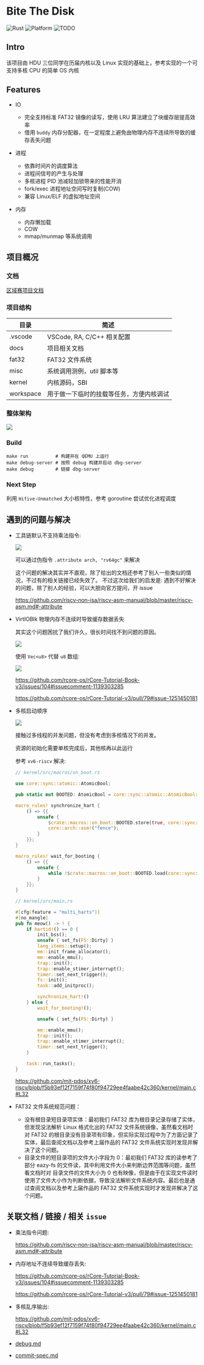 # Bite The Disk

![Rust](https://img.shields.io/badge/programming--lang-Rust-red?style=for-the-badge&logo=rust)
![Platform](https://img.shields.io/badge/platform-qemu-blue?style=for-the-badge&logo=qemu)
![TODO](https://img.shields.io/badge/platform--todo-Hifive--Unmatched-yellow?style=for-the-badge&logo=Hifive-Unmatched)


## Intro

该项目由 HDU 三位同学在历届内核以及 Linux 实现的基础上，参考实现的一个可支持多核 CPU 的简单 OS 内核

## Features

- IO
    - 完全支持标准 FAT32 镜像的读写，使用 LRU 算法建立了块缓存层提高效率
    - 借用 `buddy` 内存分配器，在一定程度上避免由物理内存不连续所导致的缓存丢失问题

- 进程
    - 依靠时间片的调度算法
    - 进程间信号的产生与处理
    - 多核进程 PID 池减轻加锁带来的性能开消
    - fork/exec 进程地址空间写时复制(COW)
    - 兼容 Linux/ELF 的虚拟地址空间

- 内存
    - 内存懒加载
    - COW
    - mmap/munmap 等系统调用

## 项目概况

### 文档

[区域赛项目文档](docs/)

### 项目结构
| 目录      | 简述                                     |
| --------- | ---------------------------------------- |
| .vscode   | VSCode, RA, C/C++ 相关配置               |
| docs      | 项目相关文档                             |
| fat32     | FAT32 文件系统                           |
| misc      | 系统调用测例，util 脚本等                |
| kernel    | 内核源码，SBI                            |
| workspace | 用于做一下临时的挂载等任务，方便内核调试 |

### 整体架构

<div class="warp">
  <img src="docs/imgs/kernel-arch.png" class="img" style="
    display: inline-block;
    width: auto;
    height: auto;
    max-width: 500px;
    max-height: 100%;
    vertical-align: middle;">
</div>

### Build

```shell
make run          # 构建并在 QEMU 上运行
make debug-server # 按照 debug 构建并启动 dbg-server
make debug        # 链接 dbg-server
```
### Next Step
利用 `Hifive-Unmatched` 大小核特性，参考 goroutine 尝试优化进程调度

## 遇到的问题与解决

- 工具链默认不支持乘法指令:

    <div class="warp">
      <img src="docs/imgs/mul-not-support.png" class="img" style="
        display: inline-block;
        width: auto;
        height: auto;
        max-width: 500px;
        max-height: 100%;
        vertical-align: middle;">
    </div>

    可以通过伪指令 `.attribute arch, "rv64gc"` 来解决

    这个问题的解决其实并不直观，除了给出的文档还参考了别人一些类似的情况，不过有的相关链接已经失效了。
    不过这次给我们的启发是: 遇到不好解决的问题，除了别人的经验，可以大胆向官方提问，开 issue

    <https://github.com/riscv-non-isa/riscv-asm-manual/blob/master/riscv-asm.md#-attribute>

- VirtIOBlk 物理内存不连续时导致缓存数据丢失

    其实这个问题困扰了我们许久，很长时间找不到问题的原因。

    <div class="warp">
      <img src="docs/imgs/cache-lost.png" class="img" style="
        display: inline-block;
        width: auto;
        height: auto;
        max-width: 500px;
        max-height: 100%;
        vertical-align: middle;">
    </div>

    使用 `Vec<u8>` 代替 `u8` 数组:

    <div class="warp">
      <img src="docs/imgs/vec-u8-cache.png" class="img" style="
        display: inline-block;
        width: auto;
        height: auto;
        max-width: 500px;
        max-height: 100%;
        vertical-align: middle;">
    </div>

    <https://github.com/rcore-os/rCore-Tutorial-Book-v3/issues/104#issuecomment-1139303285>

    <https://github.com/rcore-os/rCore-Tutorial-v3/pull/79#issue-1251450181>

- 多核启动顺序

   <div class="warp">
      <img src="docs/imgs/multi-harts-panic.png" class="img" style="    display: inline-block;
        width: auto;
        height: auto;
        max-width: 500px;
        max-height: 100%;
        vertical-align: middle;">
    </div>

  接触过多线程的并发问题，但没有考虑到多核情况下的并发。
  
  资源的初始化需要单核完成后，其他核再以此运行

  参考 `xv6-riscv` 解决:

  ```rust
  // kernel/src/macros/on_boot.rs

  use core::sync::atomic::AtomicBool;

  pub static mut BOOTED: AtomicBool = core::sync::atomic::AtomicBool::new(false);

  macro_rules! synchronize_hart {
      () => {{
          unsafe {
              $crate::macros::on_boot::BOOTED.store(true, core::sync::atomic::Ordering::Relaxed);
              core::arch::asm!("fence");
          }
      }};
  }

  macro_rules! wait_for_booting {
      () => {{
          unsafe {
              while !$crate::macros::on_boot::BOOTED.load(core::sync::atomic::Ordering::Acquire) {}
          }
      }};
  }

  // kernel/src/main.rs

  #[cfg(feature = "multi_harts")]
  #[no_mangle]
  pub fn meow() -> ! {
      if hartid!() == 0 {
          init_bss();
          unsafe { set_fs(FS::Dirty) }
          lang_items::setup();
          mm::init_frame_allocator();
          mm::enable_mmu();
          trap::init();
          trap::enable_stimer_interrupt();
          timer::set_next_trigger();
          fs::init();
          task::add_initproc();

          synchronize_hart!()
      } else {
          wait_for_booting!();

          unsafe { set_fs(FS::Dirty) }

          mm::enable_mmu();
          trap::init();
          trap::enable_stimer_interrupt();
          timer::set_next_trigger();
      }

      task::run_tasks();
  }
  ```

  <https://github.com/mit-pdos/xv6-riscv/blob/f5b93ef12f7159f74f80f94729ee4faabe42c360/kernel/main.c#L32>

- FAT32 文件系统规范问题：

    - 没有根目录短目录项实体：最初我们 FAT32 库为根目录记录存储了实体，但发现没法解析 Linux 格式化出的 FAT32 文件系统镜像，虽然看文档时对 FAT32 的根目录没有目录项有印象，但实际实现过程中为了方面记录了实体，最后查阅文档以及参考上届作品的 FAT32 文件系统实现时发现并解决了这个问题。
    - 目录文件的短目录项的文件大小字段为 0：最初我们 FAT32 库的读参考了部分 eazy-fs 的文件读，其中利用文件大小来判断边界范围等问题，虽然看文档时对 目录文件的文件大小为 0 也有映像，但是由于在实现文件读时使用了文件大小作为判断依据，导致没法解析文件系统内容。最后也是通过查阅文档以及参考上届作品的 FAT32 文件系统实现时才发现并解决了这个问题。


## 关联文档 / 链接 / 相关 `issue`


- 乘法指令问题:

    https://github.com/riscv-non-isa/riscv-asm-manual/blob/master/riscv-asm.md#-attribute
- 内存地址不连续导致缓存丢失:

    https://github.com/rcore-os/rCore-Tutorial-Book-v3/issues/104#issuecomment-1139303285

    https://github.com/rcore-os/rCore-Tutorial-v3/pull/79#issue-1251450181

- 多核乱序输出:

    https://github.com/mit-pdos/xv6-riscv/blob/f5b93ef12f7159f74f80f94729ee4faabe42c360/kernel/main.c#L32

- [debug.md](docs/debug.md)
- [commit-spec.md](docs/commit-spec.md)
